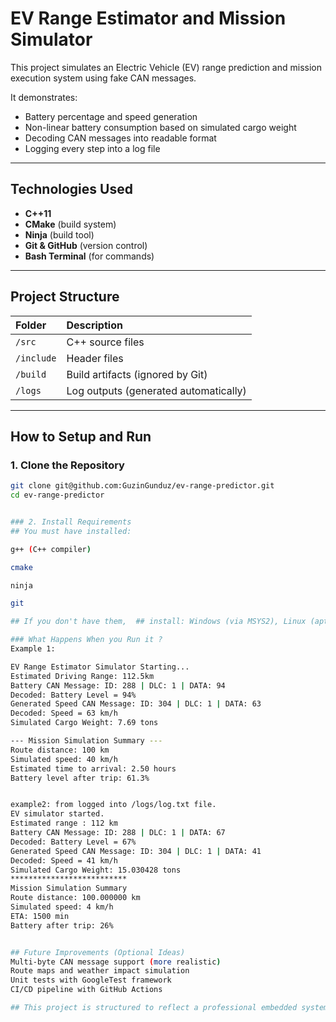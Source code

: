 # EV Range Estimator and Mission Simulator

This project simulates an Electric Vehicle (EV) range prediction and mission execution system using fake CAN messages.

It demonstrates:
- Battery percentage and speed generation
- Non-linear battery consumption based on simulated cargo weight
- Decoding CAN messages into readable format
- Logging every step into a log file

---

## Technologies Used 
- **C++11**
- **CMake** (build system)
- **Ninja** (build tool)
- **Git & GitHub** (version control)
- **Bash Terminal** (for commands)

---

## Project Structure

| Folder        | Description |
| :---          | :--- |
| `/src`        | C++ source files |
| `/include`    | Header files |
| `/build`      | Build artifacts (ignored by Git) |
| `/logs`       | Log outputs (generated automatically) |

---

## How to Setup and Run

### 1. Clone the Repository

```bash
git clone git@github.com:GuzinGunduz/ev-range-predictor.git
cd ev-range-predictor


### 2. Install Requirements
## You must have installed:

g++ (C++ compiler) 

cmake 

ninja 

git 

## If you don't have them,  ## install: Windows (via MSYS2), Linux (apt install cmake g++ ninja-build)

### What Happens When you Run it ? 
Example 1: 

EV Range Estimator Simulator Starting...
Estimated Driving Range: 112.5km
Battery CAN Message: ID: 288 | DLC: 1 | DATA: 94
Decoded: Battery Level = 94%
Generated Speed CAN Message: ID: 304 | DLC: 1 | DATA: 63
Decoded: Speed = 63 km/h
Simulated Cargo Weight: 7.69 tons

--- Mission Simulation Summary ---
Route distance: 100 km
Simulated speed: 40 km/h
Estimated time to arrival: 2.50 hours
Battery level after trip: 61.3%


example2: from logged into /logs/log.txt file.
EV simulator started.
Estimated range : 112 km
Battery CAN Message: ID: 288 | DLC: 1 | DATA: 67 
Decoded: Battery Level = 67%
Generated Speed CAN Message: ID: 304 | DLC: 1 | DATA: 41 
Decoded: Speed = 41 km/h
Simulated Cargo Weight: 15.030428 tons
**************************
Mission Simulation Summary
Route distance: 100.000000 km
Simulated speed: 4 km/h
ETA: 1500 min
Battery after trip: 26%


## Future Improvements (Optional Ideas)
Multi-byte CAN message support (more realistic)
Route maps and weather impact simulation
Unit tests with GoogleTest framework
CI/CD pipeline with GitHub Actions

## This project is structured to reflect a professional embedded systems simulation project for electric vehicle range prediction and mission execution.